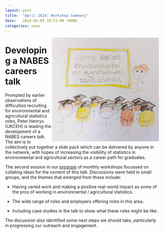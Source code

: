 ```yaml
---
layout: post
title:  "April 2024: Workshop Summary"
date:   2024-05-05 19:51:00 +0000
categories: news
---
```


<img src="/img/AprilBlogPicture.jpg" alt="Networking Sketch" width=350px align = "right"> 

# Developing a NABES careers talk

Prompted by earlier observations of difficulties recruiting for environmental and agricultural statistics roles, Peter Henrys (UKCEH) is leading the development of a NABES careers talk. The aim is to collectively put together a slide pack which can be delivered by anyone in the network, with hopes of increasing the visibility of statistics in environmental and agricultural sectors as a career path for graduates. 

The second session in our [program](/events) of monthly workshops focussed on collating ideas for the content of this talk. Discussions were held in small groups, and the themes that emerged from these include: 

* Having varied work and making a positive real-world impact as some of the pros of working in environmental / agricultural statistics. 

* The wide range of roles and employers offering roles in this area. 

* Including case studies in the talk to show what these roles might be like. 

The discussion also identified some next steps we should take, particularly in progressing our outreach and engagement. 
